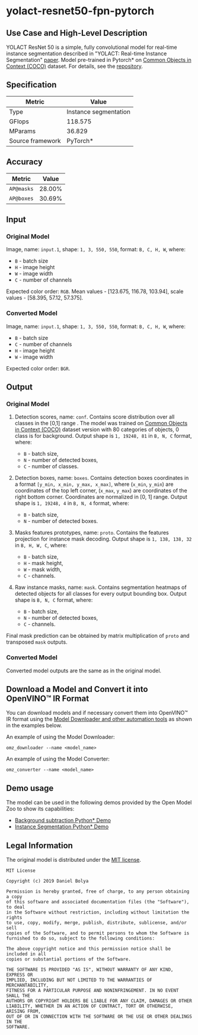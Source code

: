 # yolact-resnet50-fpn-pytorch

## Use Case and High-Level Description

YOLACT ResNet 50 is a simple, fully convolutional model for real-time instance segmentation described in "YOLACT: Real-time Instance Segmentation" [paper](https://arxiv.org/abs/1904.02689). Model pre-trained in Pytorch\* on [Common Objects in Context (COCO)](https://cocodataset.org/#home) dataset.
For details, see the [repository](https://github.com/dbolya/yolact).

## Specification

| Metric                          | Value                                     |
|---------------------------------|-------------------------------------------|
| Type                            | Instance segmentation                     |
| GFlops                          | 118.575                                   |
| MParams                         | 36.829                                    |
| Source framework                | PyTorch\*                                 |

## Accuracy

| Metric     | Value  |
| ---------- | ------ |
| `AP@masks` | 28.00% |
| `AP@boxes` | 30.69% |

## Input

### Original Model

Image, name: `input.1`, shape: `1, 3, 550, 550`, format: `B, C, H, W`, where:

- `B` - batch size
- `H` - image height
- `W` - image width
- `C` - number of channels

Expected color order: `RGB`.
Mean values - [123.675, 116.78, 103.94], scale values - [58.395, 57.12, 57.375].

### Converted Model

Image, name: `input.1`, shape: `1, 3, 550, 550`, format: `B, C, H, W`, where:

- `B` - batch size
- `C` - number of channels
- `H` - image height
- `W` - image width

Expected color order: `BGR`.

## Output

### Original Model

1. Detection scores, name: `conf`. Contains score distribution over all classes in the [0,1] range . The model was trained on [Common Objects in Context (COCO)](https://cocodataset.org/#home) dataset version with 80 categories of objects, 0 class is for background. Output shape is `1, 19248, 81` in `B, N, C` format, where:

    - `B` - batch size,
    - `N` - number of detected boxes,
    - `C` - number of classes.

2. Detection boxes, name: `boxes`. Contains detection boxes coordinates in a format `[y_min, x_min, y_max, x_max]`, where (`x_min`, `y_min`)  are coordinates of the top left corner, (`x_max`, `y_max`) are coordinates of the right bottom corner. Coordinates are normalized in [0, 1] range. Output shape is `1, 19248, 4` in `B, N, 4` format, where:

    - `B` - batch size,
    - `N` - number of detected boxes.

3. Masks features prototypes, name: `proto`. Contains the features projection for instance mask decoding. Output shape is `1, 138, 138, 32` in `B, H, W, C`, where:

    - `B` - batch size,
    - `H` - mask height,
    - `W` - mask width,
    - `C` - channels.

4. Raw instance masks, name: `mask`. Contains segmentation heatmaps of detected objects for all classes for every output bounding box. Output shape is `B, N, C` format, where:

    - `B` - batch size,
    - `N` - number of detected boxes,
    - `C` - channels.

Final mask prediction can be obtained by matrix multiplication of `proto` and transposed `mask` outputs.

### Converted Model

Converted model outputs are the same as in the original model.

## Download a Model and Convert it into OpenVINO™ IR Format

You can download models and if necessary convert them into OpenVINO™ IR format using the [Model Downloader and other automation tools](../../../tools/model_tools/README.md) as shown in the examples below.

An example of using the Model Downloader:
```
omz_downloader --name <model_name>
```

An example of using the Model Converter:
```
omz_converter --name <model_name>
```

## Demo usage

The model can be used in the following demos provided by the Open Model Zoo to show its capabilities:

* [Background subtraction Python\* Demo](../../../demos/background_subtraction_demo/python/README.md)
* [Instance Segmentation Python\* Demo](../../../demos/instance_segmentation_demo/python/README.md)

## Legal Information

The original model is distributed under the
[MIT license](https://raw.githubusercontent.com/dbolya/yolact/master/LICENSE).
```
MIT License

Copyright (c) 2019 Daniel Bolya

Permission is hereby granted, free of charge, to any person obtaining a copy
of this software and associated documentation files (the "Software"), to deal
in the Software without restriction, including without limitation the rights
to use, copy, modify, merge, publish, distribute, sublicense, and/or sell
copies of the Software, and to permit persons to whom the Software is
furnished to do so, subject to the following conditions:

The above copyright notice and this permission notice shall be included in all
copies or substantial portions of the Software.

THE SOFTWARE IS PROVIDED "AS IS", WITHOUT WARRANTY OF ANY KIND, EXPRESS OR
IMPLIED, INCLUDING BUT NOT LIMITED TO THE WARRANTIES OF MERCHANTABILITY,
FITNESS FOR A PARTICULAR PURPOSE AND NONINFRINGEMENT. IN NO EVENT SHALL THE
AUTHORS OR COPYRIGHT HOLDERS BE LIABLE FOR ANY CLAIM, DAMAGES OR OTHER
LIABILITY, WHETHER IN AN ACTION OF CONTRACT, TORT OR OTHERWISE, ARISING FROM,
OUT OF OR IN CONNECTION WITH THE SOFTWARE OR THE USE OR OTHER DEALINGS IN THE
SOFTWARE.
```
